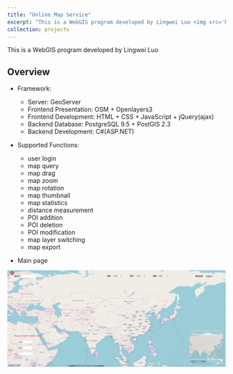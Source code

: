 ```yaml
---
title: "Online Map Service"
excerpt: "This is a WebGIS program developed by Lingwei Luo <img src='https://raw.githubusercontent.com/Luolingwei/Online-Map-Service/master/WebApplication/Map.png' width='320'>"
collection: projects
---
```


This is a WebGIS program developed by Lingwei Luo

Overview
---------
* Framework:  
  * Server: GeoServer  
  * Frontend Presentation: OSM + Openlayers3
  * Frontend Development: HTML + CSS + JavaScript + jQuery(ajax)
  * Backend Database: PostgreSQL 9.5 + PostGIS 2.3
  * Backend Development: C#(ASP.NET)  

* Supported Functions:  
  * user login
  * map query
  * map drag
  * map zoom
  * map rotation
  * map thumbnail
  * map statistics
  * distance measurement
  * POI addition
  * POI deletion
  * POI modification
  * map layer switching
  * map export

* Main page

<div align="center">
<img src="https://raw.githubusercontent.com/Luolingwei/Online-Map-Service/master/WebApplication/Map.png" width="850"/>
</div>